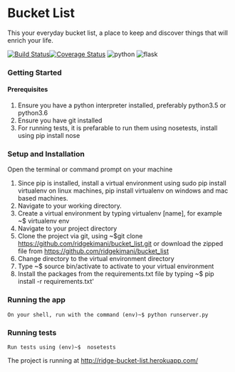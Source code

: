 # Bucket List
This  your everyday bucket list, a place to keep and discover things that will enrich your life.

[![Build Status](https://travis-ci.org/ridgekimani/bucket_list.svg?branch=master)](https://travis-ci.org/ridgekimani/bucket_list)[![Coverage Status](https://coveralls.io/repos/github/ridgekimani/bucket_list/badge.svg?branch=testing)](https://coveralls.io/github/ridgekimani/bucket_list?branch=master)
![python](https://img.shields.io/badge/python-3.6%203.5-green.svg)
![flask](https://img.shields.io/badge/flask-0.12.2-blue.svg)



### Getting Started
  #### Prerequisites
  1. Ensure you have a python interpreter installed, preferably python3.5 or python3.6
  2. Ensure you have git installed
  3. For running tests, it is prefarable to run them using nosetests, install using pip install nose 
  
  ### Setup and Installation
   Open the terminal or command prompt on your machine
  1. Since pip is installed, install a virtual environment using  sudo pip install virtualenv on linux machines, pip install virtualenv  on windows and mac based machines.
  2. Navigate to your working directory.
  3. Create a virtual environment by typing virtualenv [name], for example ~$ virtualenv env
  4. Navigate to your project directory
  5. Clone the project via git, using ~$git clone https://github.com/ridgekimani/bucket_list.git or download the zipped file from https://github.com/ridgekimani/bucket_list
  6. Change directory to the virtual environment directory
  7. Type ~$ source bin/activate to activate to your virtual environment
  8. Install the packages from the requirements.txt file by typing ~$ pip install -r requirements.txt'
  
  ### Running the app
    On your shell, run with the command (env)~$ python runserver.py
    
  ### Running tests
    Run tests using (env)~$  nosetests

 The project is running at http://ridge-bucket-list.herokuapp.com/ 
